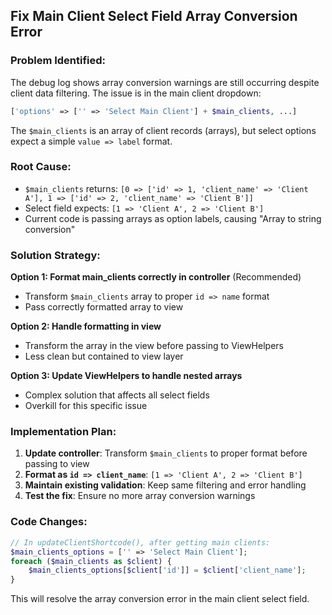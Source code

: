 ## Fix Main Client Select Field Array Conversion Error

### Problem Identified:
The debug log shows array conversion warnings are still occurring despite client data filtering. The issue is in the main client dropdown:

```php
['options' => ['' => 'Select Main Client'] + $main_clients, ...]
```

The `$main_clients` is an array of client records (arrays), but select options expect a simple `value => label` format.

### Root Cause:
- `$main_clients` returns: `[0 => ['id' => 1, 'client_name' => 'Client A'], 1 => ['id' => 2, 'client_name' => 'Client B']]`
- Select field expects: `[1 => 'Client A', 2 => 'Client B']`
- Current code is passing arrays as option labels, causing "Array to string conversion"

### Solution Strategy:

**Option 1: Format main_clients correctly in controller** (Recommended)
- Transform `$main_clients` array to proper `id => name` format
- Pass correctly formatted array to view

**Option 2: Handle formatting in view** 
- Transform the array in the view before passing to ViewHelpers
- Less clean but contained to view layer

**Option 3: Update ViewHelpers to handle nested arrays**
- Complex solution that affects all select fields
- Overkill for this specific issue

### Implementation Plan:
1. **Update controller**: Transform `$main_clients` to proper format before passing to view
2. **Format as `id => client_name`**: `[1 => 'Client A', 2 => 'Client B']`
3. **Maintain existing validation**: Keep same filtering and error handling
4. **Test the fix**: Ensure no more array conversion warnings

### Code Changes:
```php
// In updateClientShortcode(), after getting main clients:
$main_clients_options = ['' => 'Select Main Client'];
foreach ($main_clients as $client) {
    $main_clients_options[$client['id']] = $client['client_name'];
}
```

This will resolve the array conversion error in the main client select field.
